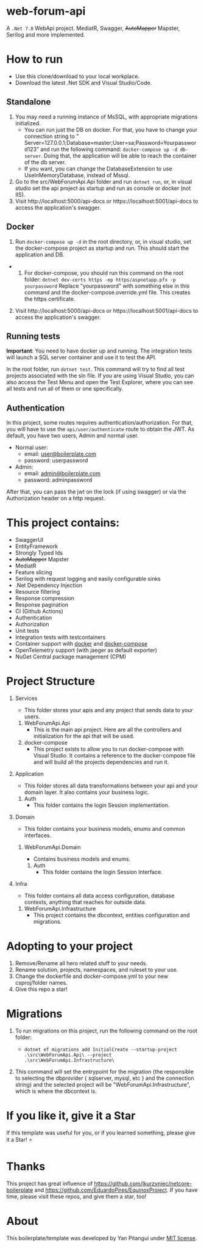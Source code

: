 # web-forum-api

A ``.Net 7.0`` WebApi project. MediatR, Swagger, ~~AutoMapper~~ Mapster, Serilog and more
implemented.

# How to run

- Use this clone/download to your local workplace.
- Download the latest .Net SDK and Visual Studio/Code.

## Standalone

1. You may need a running instance of MsSQL, with appropriate migrations initialized.
    - You can run just the DB on docker. For that, you have to change your connection string to "
      Server=127.0.0.1;Database=master;User=sa;Password=Yourpassword123” and run the following
      command: ``docker-compose up -d db-server``. Doing that, the application will be able to reach the container of
      the db server.
    - If you want, you can change the DatabaseExtension to use UseInMemoryDatabase, instead of Mssql.
2. Go to the src/WebForumApi.Api folder and run ``dotnet run``, or, in visual studio set the api project as startup and
   run as console or docker (not IIS).
3. Visit http://localhost:5000/api-docs or https://localhost:5001/api-docs to access the application's swagger.

## Docker

1. Run ``docker-compose up -d`` in the root directory, or, in visual studio, set the docker-compose project as startup
   and run. This should start the application and DB.

-
    1. For docker-compose, you should run this command on the root
       folder: ``dotnet dev-certs https -ep https/aspnetapp.pfx -p yourpassword``
       Replace "yourpassword" with something else in this command and the docker-compose.override.yml file.
       This creates the https certificate.

2. Visit http://localhost:5000/api-docs or https://localhost:5001/api-docs to access the application's swagger.

## Running tests

**Important**: You need to have docker up and running. The integration tests will launch a SQL server container and use
it to test the API.

In the root folder, run ``dotnet test``. This command will try to find all test projects associated with the sln file.
If you are using Visual Studio, you can also access the Test Menu and open the Test Explorer, where you can see all
tests and run all of them or one specifically.

## Authentication

In this project, some routes requires authentication/authorization. For that, you will have to use
the ``api/user/authenticate`` route to obtain the JWT.
As default, you have two users, Admin and normal user.

- Normal user:
    - email: user@boilerplate.com
    - password: userpassword
- Admin:
    - email: admin@boilerplate.com
    - password: adminpassword

After that, you can pass the jwt on the lock (if using swagger) or via the Authorization header on a http request.

# This project contains:

- SwaggerUI
- EntityFramework
- Strongly Typed Ids
- ~~AutoMapper~~ Mapster
- MediatR
- Feature slicing
- Serilog with request logging and easily configurable sinks
- .Net Dependency Injection
- Resource filtering
- Response compression
- Response pagination
- CI (Github Actions)
- Authentication
- Authorization
- Unit tests
- Integration tests with testcontainers
- Container support with [docker](src/WebForumApi.Api/dockerfile) and [docker-compose](docker-compose.yml)
- OpenTelemetry support (with jaeger as default exporter)
- NuGet Central package management (CPM)

# Project Structure

1. Services
    - This folder stores your apis and any project that sends data to your users.

    1. WebForumApi.Api
        - This is the main api project. Here are all the controllers and initialization for the api that will be used.
    2. docker-compose
        - This project exists to allow you to run docker-compose with Visual Studio. It contains a reference to the
          docker-compose file and will build all the projects dependencies and run it.
2. Application
    - This folder stores all data transformations between your api and your domain layer. It also contains your business
      logic.

    1. Auth
        - This folder contains the login Session implementation.
3. Domain
    - This folder contains your business models, enums and common interfaces.

    1. WebForumApi.Domain
        - Contains business models and enums.

        1. Auth
            - This folder contains the login Session Interface.
4. Infra
    - This folder contains all data access configuration, database contexts, anything that reaches for outside data.

    1. WebForumApi.Infrastructure
        - This project contains the dbcontext, entities configuration and migrations.

# Adopting to your project

1. Remove/Rename all hero related stuff to your needs.
2. Rename solution, projects, namespaces, and ruleset to your use.
3. Change the dockerfile and docker-compose.yml to your new csproj/folder names.
3. Give this repo a star!

# Migrations

1. To run migrations on this project, run the following command on the root folder:
    - ``dotnet ef migrations add InitialCreate --startup-project .\src\WebForumApi.Api\ --project .\src\WebForumApi.Infrastructure\``

2. This command will set the entrypoint for the migration (the responsible to selecting the dbprovider { sqlserver,
   mysql, etc } and the connection string) and the selected project will be "WebForumApi.Infrastructure", which is where
   the dbcontext is.

# If you like it, give it a Star

If this template was useful for you, or if you learned something, please give it a Star! :star:

# Thanks

This project has great influence of https://github.com/lkurzyniec/netcore-boilerplate
and https://github.com/EduardoPires/EquinoxProject. If you have time, please visit these repos, and give them a star,
too!

# About

This boilerplate/template was developed by Yan Pitangui under [MIT license](LICENSE).
